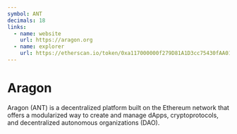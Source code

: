 ```yaml
---
symbol: ANT
decimals: 18
links:
  - name: website
    url: https://aragon.org
  - name: explorer
    url: https://etherscan.io/token/0xa117000000f279D81A1D3cc75430fAA017FA5A2e
---
```


# Aragon

Aragon (ANT) is a decentralized platform built on the Ethereum network that offers a modularized way to create and manage dApps, cryptoprotocols, and decentralized autonomous organizations (DAO).
